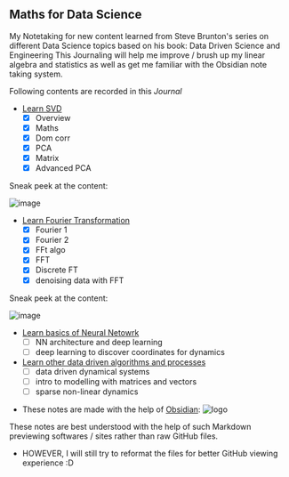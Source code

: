 ## Maths for Data Science
My Notetaking for new content learned from Steve Brunton's series on different Data Science topics based on his book: Data Driven Science and Engineering
This Journaling will help me improve / brush up my linear algebra and statistics as well as get me familiar with the Obsidian note taking system.

Following contents are recorded in this *Journal*

- [Learn SVD](https://github.com/PUSH-YA/Maths_for_Data_Science_learning/blob/7f7cec8ddc39dd6d63a080530683479828d0be54/Learn%20SVD.md)
    - [x]  Overview
    - [x]  Maths
    - [x]  Dom corr
    - [x]  PCA
    - [x]  Matrix
    - [x]  Advanced PCA

Sneak peek at the content:

![image](https://github.com/PUSH-YA/Maths_for_Data_Science_learning/assets/91928008/3d72cc18-5c69-4b59-a3cb-48c779cef9e8)

        
- [Learn Fourier Transformation](https://github.com/PUSH-YA/Maths_for_Data_Science_learning/blob/7f7cec8ddc39dd6d63a080530683479828d0be54/Learn%20Fourier%20series.md)
    - [x]  Fourier 1
    - [x]  Fourier 2
    - [x]  FFt algo
    - [x]  FFT
    - [x]  Discrete FT
    - [x]  denoising data with FFT

 Sneak peek at the content:
 
![image](https://github.com/PUSH-YA/Maths_for_Data_Science_learning/assets/91928008/39a05694-804e-42ba-823c-a19423933fd2)
 
- [Learn basics of Neural Netowrk](https://github.com/PUSH-YA/Maths_for_Data_Science_learning/blob/7f7cec8ddc39dd6d63a080530683479828d0be54/Learn%20NN.md)
    - [ ]  NN architecture and deep learning
    - [ ]  deep learning to discover coordinates for dynamics
- [Learn other data driven algorithms and processes](https://github.com/PUSH-YA/Maths_for_Data_Science_learning/blob/7f7cec8ddc39dd6d63a080530683479828d0be54/data%20driven%20algorithms%20and%20coding.md)
    - [ ]  data driven dynamical systems
    - [ ]  intro to modelling with matrices and vectors
    - [ ]  sparse non-linear dynamics

* These notes are made with the help of [Obsidian](https://obsidian.md/):
![logo](https://github.com/PUSH-YA/Maths_for_Data_Science_learning/assets/91928008/efd3cc0b-07dc-43ec-bbf8-4b6810bd12c2)

  
These notes are best understood with the help of such Markdown previewing softwares / sites rather than raw GitHub files.
* HOWEVER, I will still try to reformat the files for better GitHub viewing experience :D
